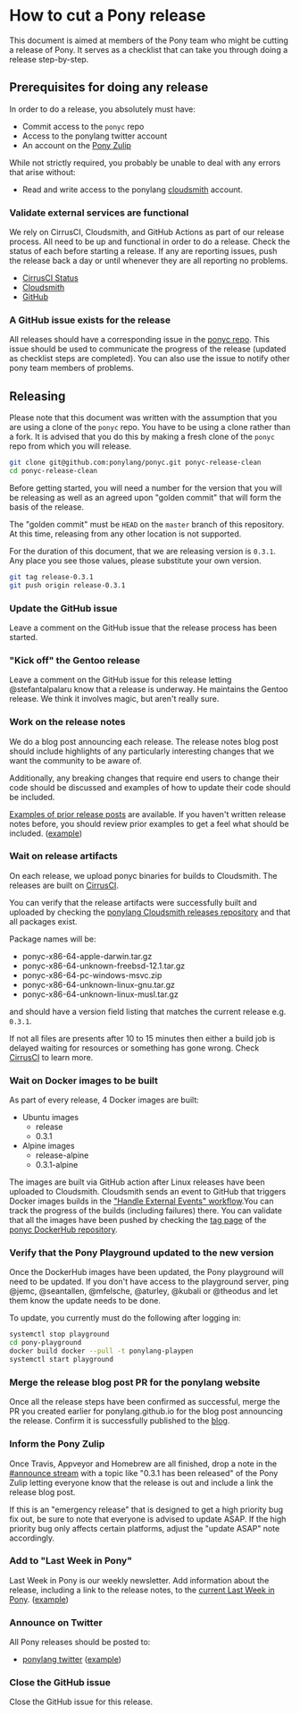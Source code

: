 # How to cut a Pony release

This document is aimed at members of the Pony team who might be cutting a release of Pony. It serves as a checklist that can take you through doing a release step-by-step.

## Prerequisites for doing any release

In order to do a release, you absolutely must have:

* Commit access to the `ponyc` repo
* Access to the ponylang twitter account
* An account on the [Pony Zulip](https://ponylang.zulipchat.com)

While not strictly required, you probably be unable to deal with any errors that arise without:

* Read and write access to the ponylang [cloudsmith](https://cloudsmith.io/) account.

### Validate external services are functional

We rely on CirrusCI, Cloudsmith, and GitHub Actions as part of our release process. All  need to be up and functional in order to do a release. Check the status of each before starting a release. If any are reporting issues, push the release back a day or until whenever they are all reporting no problems.

* [CirrusCI Status](https://twitter.com/cirrus_labs)
* [Cloudsmith](https://status.cloudsmith.io/)
* [GitHub](https://www.githubstatus.com/)

### A GitHub issue exists for the release

All releases should have a corresponding issue in the [ponyc repo](https://github.com/ponylang/ponyc/issues). This issue should be used to communicate the progress of the release (updated as checklist steps are completed). You can also use the issue to notify other pony team members of problems.

## Releasing

Please note that this document was written with the assumption that you are using a clone of the `ponyc` repo. You have to be using a clone rather than a fork. It is advised that you do this by making a fresh clone of the `ponyc` repo from which you will release.

```bash
git clone git@github.com:ponylang/ponyc.git ponyc-release-clean
cd ponyc-release-clean
```

Before getting started, you will need a number for the version that you will be releasing as well as an agreed upon "golden commit" that will form the basis of the release.

The "golden commit" must be `HEAD` on the `master` branch of this repository. At this time, releasing from any other location is not supported.

For the duration of this document, that we are releasing version is `0.3.1`. Any place you see those values, please substitute your own version.

```bash
git tag release-0.3.1
git push origin release-0.3.1
```

### Update the GitHub issue

Leave a comment on the GitHub issue that the release process has been started.

### "Kick off" the Gentoo release

Leave a comment on the GitHub issue for this release letting @stefantalpalaru know that a release is underway. He maintains the Gentoo release. We think it involves magic, but aren't really sure.

### Work on the release notes

We do a blog post announcing each release. The release notes blog post should include highlights of any particularly interesting changes that we want the community to be aware of.

Additionally, any breaking changes that require end users to change their code should be discussed and examples of how to update their code should be included.

[Examples of prior release posts](https://www.ponylang.io/categories/release) are available. If you haven't written release notes before, you should review prior examples to get a feel what should be included. ([example](https://github.com/ponylang/ponylang.github.io/pull/284/files))


### Wait on release artifacts

On each release, we upload ponyc binaries for builds to Cloudsmith. The releases are built on [CirrusCI](https://cirrus-ci.com/github/ponylang/ponyc).

You can verify that the release artifacts were successfully built and uploaded by checking the [ponylang Cloudsmith releases repository](https://cloudsmith.io/~ponylang/repos/releases/packages/) and that all packages exist.

Package names will be:

- ponyc-x86-64-apple-darwin.tar.gz
- ponyc-x86-64-unknown-freebsd-12.1.tar.gz
- ponyc-x86-64-pc-windows-msvc.zip
- ponyc-x86-64-unknown-linux-gnu.tar.gz
- ponyc-x86-64-unknown-linux-musl.tar.gz

and should have a version field listing that matches the current release e.g. `0.3.1`.

If not all files are presents after 10 to 15 minutes then either a build job is delayed waiting for resources or something has gone wrong. Check [CirrusCI](https://cirrus-ci.com/github/ponylang/ponyc) to learn more.

### Wait on Docker images to be built

As part of every release, 4 Docker images are built:

- Ubuntu images
  - release
  - 0.3.1
- Alpine images
  - release-alpine
  - 0.3.1-alpine

The images are built via GitHub action after Linux releases have been uploaded to Cloudsmith. Cloudsmith sends an event to GitHub that triggers Docker images builds in the ["Handle External Events" workflow](https://github.com/ponylang/ponyc/actions?query=workflow%3A%22Handle+external+events%22).You can track the progress of the builds (including failures) there. You can validate that all the images have been pushed by checking the [tag page](https://hub.docker.com/r/ponylang/ponyc/tags) of the [ponyc DockerHub repository](https://hub.docker.com/r/ponylang/ponyc/).

### Verify that the Pony Playground updated to the new version

Once the DockerHub images have been updated, the Pony playground will need to be updated. If you don't have access to the playground server, ping @jemc, @seantallen, @mfelsche, @aturley, @kubali or @theodus and let them know the update needs to be done.

To update, you currently must do the following after logging in:

```bash
systemctl stop playground
cd pony-playground
docker build docker --pull -t ponylang-playpen
systemctl start playground
```

### Merge the release blog post PR for the ponylang website

Once all the release steps have been confirmed as successful, merge the PR you created earlier for ponylang.github.io for the blog post announcing the release. Confirm it is successfully published to the [blog](https://www.ponylang.io/blog/).

### Inform the Pony Zulip

Once Travis, Appveyor and Homebrew are all finished, drop a note in the [#announce stream](https://ponylang.zulipchat.com/#narrow/stream/189932-announce) with a topic like "0.3.1 has been released" of the Pony Zulip letting everyone know that the release is out and include a link the release blog post.

If this is an "emergency release" that is designed to get a high priority bug fix out, be sure to note that everyone is advised to update ASAP. If the high priority bug only affects certain platforms, adjust the "update ASAP" note accordingly.

### Add to "Last Week in Pony"

Last Week in Pony is our weekly newsletter. Add information about the release, including a link to the release notes, to the [current Last Week in Pony](https://github.com/ponylang/ponylang-website/issues?q=is%3Aissue+is%3Aopen+label%3Alast-week-in-pony). ([example](https://github.com/ponylang/ponylang.github.io/issues/282#issuecomment-392230067))

### Announce on Twitter

All Pony releases should be posted to:

- [ponylang twitter](https://www.twitter.com/ponylang) ([example](https://twitter.com/ponylang/status/952626693042311169))


### Close the GitHub issue

Close the GitHub issue for this release.
